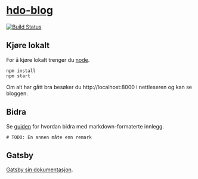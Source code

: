 # [hdo-blog](http://blog.holderdeord.no/)

[![Build Status](https://travis-ci.org/holderdeord/hdo-blog.svg?branch=gh-pages)](https://travis-ci.org/holderdeord/hdo-blog)

## Kjøre lokalt

For å kjøre lokalt trenger du [node](https://www.nodejs.org/).

    npm install
    npm start

Om alt har gått bra besøker du http://localhost:8000 i nettleseren og kan se bloggen.

## Bidra
Se [guiden](./bidra.md) for hvordan bidra med markdown-formaterte innlegg.

    # TODO: En annen måte enn remark

## Gatsby

[Gatsby sin dokumentasjon](https://www.gatsbyjs.org/docs/).

